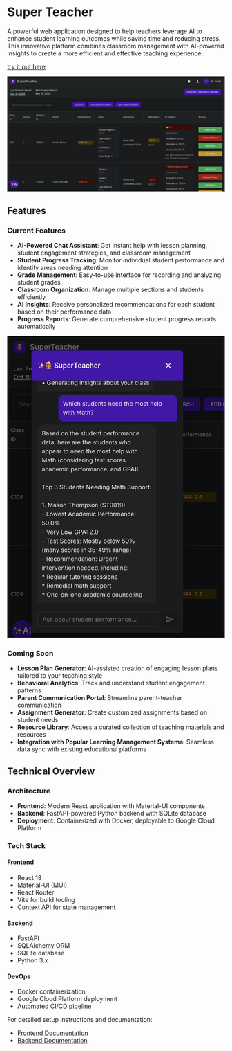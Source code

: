 # Super Teacher

A powerful web application designed to help teachers leverage AI to enhance student learning outcomes while saving time and reducing stress. This innovative platform combines classroom management with AI-powered insights to create a more efficient and effective teaching experience.

[try it out here](https://edutrack-292025398859.us-central1.run.app/) 

![Super Teacher Dashboard](./frontend/public/screen_shot.png)


## Features

### Current Features
- **AI-Powered Chat Assistant**: Get instant help with lesson planning, student engagement strategies, and classroom management
- **Student Progress Tracking**: Monitor individual student performance and identify areas needing attention
- **Grade Management**: Easy-to-use interface for recording and analyzing student grades
- **Classroom Organization**: Manage multiple sections and students efficiently
- **AI Insights**: Receive personalized recommendations for each student based on their performance data
- **Progress Reports**: Generate comprehensive student progress reports automatically

![Super Teacher Dashboard](./frontend/public/prompt_shot.png)

### Coming Soon
- **Lesson Plan Generator**: AI-assisted creation of engaging lesson plans tailored to your teaching style
- **Behavioral Analytics**: Track and understand student engagement patterns
- **Parent Communication Portal**: Streamline parent-teacher communication
- **Assignment Generator**: Create customized assignments based on student needs
- **Resource Library**: Access a curated collection of teaching materials and resources
- **Integration with Popular Learning Management Systems**: Seamless data sync with existing educational platforms

## Technical Overview

### Architecture
- **Frontend**: Modern React application with Material-UI components
- **Backend**: FastAPI-powered Python backend with SQLite database
- **Deployment**: Containerized with Docker, deployable to Google Cloud Platform

### Tech Stack

#### Frontend
- React 18
- Material-UI (MUI)
- React Router
- Vite for build tooling
- Context API for state management

#### Backend
- FastAPI
- SQLAlchemy ORM
- SQLite database
- Python 3.x

#### DevOps
- Docker containerization
- Google Cloud Platform deployment
- Automated CI/CD pipeline

For detailed setup instructions and documentation:
- [Frontend Documentation](./frontend/README.md)
- [Backend Documentation](./backend/README.md)
